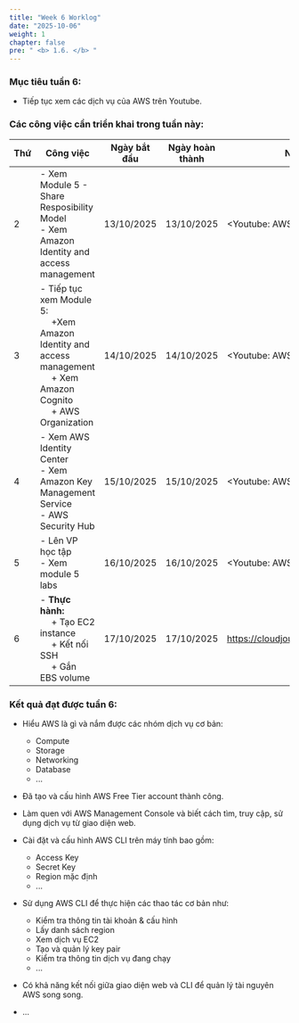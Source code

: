 ```yaml
---
title: "Week 6 Worklog"
date: "2025-10-06"
weight: 1
chapter: false
pre: " <b> 1.6. </b> "
---
```





### Mục tiêu tuần 6:

* Tiếp tục xem các dịch vụ của AWS trên Youtube.

### Các công việc cần triển khai trong tuần này:
| Thứ | Công việc                                                                                                                                   | Ngày bắt đầu | Ngày hoàn thành | Nguồn tài liệu                            |
| --- |---------------------------------------------------------------------------------------------------------------------------------------------|--------------|-----------------|-------------------------------------------|
| 2   | - Xem Module 5 - Share Resposibility Model <br> - Xem Amazon Identity and access management                                                 | 13/10/2025   | 13/10/2025      | <Youtube: AWS Study Group>                |
| 3   | - Tiếp tục xem Module 5: <br>&emsp; +Xem Amazon Identity and access management <br>&emsp; + Xem Amazon Cognito<br>&emsp; + AWS Organization | 14/10/2025   | 14/10/2025      | <Youtube: AWS Study Group>                |
| 4   | - Xem AWS Identity Center <br> - Xem Amazon Key Management Service <br> - AWS Security Hub                                                  | 15/10/2025   | 15/10/2025      | <Youtube: AWS Study Group>                |
| 5   | - Lên VP học tập <br> - Xem module 5 labs                                                                                                   | 16/10/2025   | 16/10/2025      | <Youtube: AWS Study Group> |
| 6   | - **Thực hành:** <br>&emsp; + Tạo EC2 instance <br>&emsp; + Kết nối SSH <br>&emsp; + Gắn EBS volume                                         | 17/10/2025   | 17/10/2025      | <https://cloudjourney.awsstudygroup.com/> |


### Kết quả đạt được tuần 6:
* Hiểu AWS là gì và nắm được các nhóm dịch vụ cơ bản: 
  * Compute
  * Storage
  * Networking 
  * Database
  * ...

* Đã tạo và cấu hình AWS Free Tier account thành công.

* Làm quen với AWS Management Console và biết cách tìm, truy cập, sử dụng dịch vụ từ giao diện web.

* Cài đặt và cấu hình AWS CLI trên máy tính bao gồm:
  * Access Key
  * Secret Key
  * Region mặc định
  * ...

* Sử dụng AWS CLI để thực hiện các thao tác cơ bản như:

  * Kiểm tra thông tin tài khoản & cấu hình
  * Lấy danh sách region
  * Xem dịch vụ EC2
  * Tạo và quản lý key pair
  * Kiểm tra thông tin dịch vụ đang chạy
  * ...

* Có khả năng kết nối giữa giao diện web và CLI để quản lý tài nguyên AWS song song.
* ...


